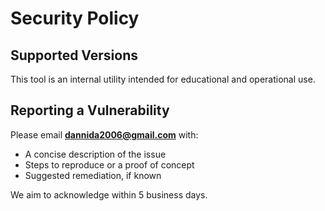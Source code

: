 # Security Policy

## Supported Versions
This tool is an internal utility intended for educational and operational use.

## Reporting a Vulnerability
Please email **dannida2006@gmail.com** with:
- A concise description of the issue
- Steps to reproduce or a proof of concept
- Suggested remediation, if known

We aim to acknowledge within 5 business days.
